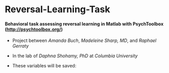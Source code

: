 # Reversal-Learning-Task

#### Behavioral task assessing reversal learning in Matlab with PsychToolbox (http://psychtoolbox.org/)

- Project between *Amanda Buch*, *Madeleine Sharp, MD*, and *Raphael Gerraty*
- In the lab of *Daphna Shohamy, PhD* at *Columbia University*

- These variables will be saved:
